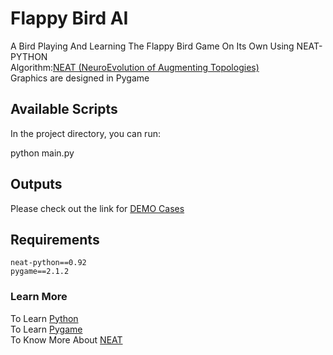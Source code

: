 # Flappy Bird AI
A Bird Playing And Learning The Flappy Bird Game On Its Own Using NEAT-PYTHON\
Algorithm:[NEAT (NeuroEvolution of Augmenting Topologies)](https://www.nltk.org)\
Graphics are designed in Pygame

## Available Scripts
In the project directory, you can run:

python main.py

## Outputs
Please check out the link for [DEMO Cases](https://photos.app.goo.gl/fHwoHaABGjdLVdar6)

## Requirements
```
neat-python==0.92
pygame==2.1.2
```

### Learn More
To Learn [Python](https://www.python.org/doc/)\
To Learn [Pygame](https://www.pygame.org/news)\
To Know More About [NEAT](https://neat-python.readthedocs.io/en/latest/)

